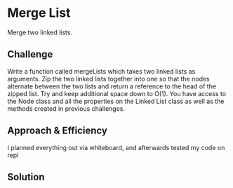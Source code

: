 # Merge List
<!-- Short summary or background information -->
Merge two linked lists.

## Challenge
<!-- Description of the challenge -->
Write a function called mergeLists which takes two linked lists as arguments. Zip the two linked lists together into one so that the nodes alternate between the two lists and return a reference to the head of the zipped list. Try and keep additional space down to O(1). You have access to the Node class and all the properties on the Linked List class as well as the methods created in previous challenges.
## Approach & Efficiency
<!-- What approach did you take? Why? What is the Big O space/time for this approach? -->
I planned everything out via whiteboard, and afterwards tested my code on repl

## Solution
<!-- Embedded whiteboard image -->